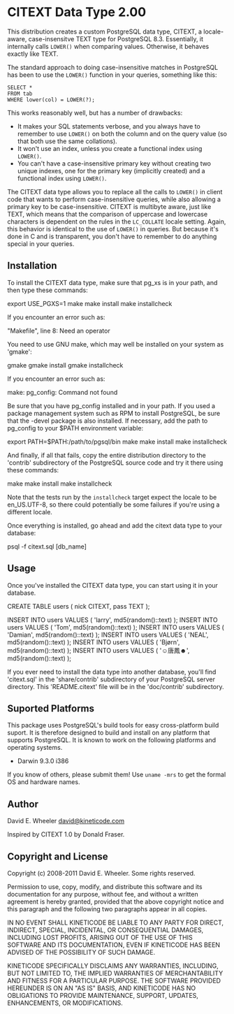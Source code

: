 CITEXT Data Type 2.00
=====================

This distribution creates a custom PostgreSQL data type, CITEXT, a locale-
aware, case-insensitve TEXT type for PostgreSQL 8.3. Essentially, it
internally calls `LOWER()` when comparing values. Otherwise, it behaves
exactly like TEXT.

The standard approach to doing case-insensitive matches in PostgreSQL has been
to use the `LOWER()` function in your queries, something like this:

    SELECT *
    FROM tab
    WHERE lower(col) = LOWER(?);

This works reasonably well, but has a number of drawbacks:

* It makes your SQL statements verbose, and you always have to remember to use
  `LOWER()` on both the column and on the query value (so that both use the
  same collations).
* It won't use an index, unless you create a functional index using `LOWER()`.
* You can't have a case-insensitive primary key without creating two unique
  indexes, one for the primary key (implicitly created) and a functional index
  using `LOWER()`.

The CITEXT data type allows you to replace all the calls to `LOWER()` in
client code that wants to perform case-insensitive queries, while also
allowing a primary key to be case-insensitive. CITEXT is multibyte aware, just
like TEXT, which means that the comparison of uppercase and lowercase
characters is dependent on the rules in the `LC_COLLATE` locale setting.
Again, this behavior is identical to the use of `LOWER()` in queries. But
because it's done in C and is transparent, you don't have to remember to do
anything special in your queries.

Installation
------------

To install the CITEXT data type, make sure that pg_xs is in your path, and
then type these commands:

  export USE_PGXS=1
  make
  make install
  make installcheck

If you encounter an error such as:

  "Makefile", line 8: Need an operator

You need to use GNU make, which may well be installed on your system as
'gmake':

  gmake
  gmake install
  gmake installcheck

If you encounter an error such as:

  make: pg_config: Command not found

Be sure that you have pg_config installed and in your path. If you used a
package management system such as RPM to install PostgreSQL, be sure that the
-devel package is also installed. If necessary, add the path to pg_config to
your $PATH environment variable:

  export PATH=$PATH:/path/to/pgsql/bin
  make
  make install
  make installcheck

And finally, if all that fails, copy the entire distribution directory to the
'contrib' subdirectory of the PostgreSQL source code and try it there using
these commands:

  make
  make install
  make installcheck

Note that the tests run by the `installcheck` target expect the locale to be
en_US.UTF-8, so there could potentially be some failures if you're using a
different locale.

Once everything is installed, go ahead and add the citext data type to your
database:

  psql -f citext.sql [db_name]

Usage
-----

Once you've installed the CITEXT data type, you can start using it in your
database.

  CREATE TABLE users (
      nick CITEXT,
      pass TEXT
  );

  INSERT INTO users VALUES ( 'larry',  md5(random()::text) );
  INSERT INTO users VALUES ( 'Tom',    md5(random()::text) );
  INSERT INTO users VALUES ( 'Damian', md5(random()::text) );
  INSERT INTO users VALUES ( 'NEAL',   md5(random()::text) );
  INSERT INTO users VALUES ( 'Bjørn',  md5(random()::text) );
  INSERT INTO users VALUES ( '☺唐鳳☻', md5(random()::text) );

If you ever need to install the data type into another database, you'll find
'citext.sql' in the 'share/contrib' subdirectory of your PostgreSQL server
directory. This 'README.citext' file will be in the 'doc/contrib'
subdirectory.

Suported Platforms
------------------

This package uses PostgreSQL's build tools for easy cross-platform build
suport. It is therefore designed to build and install on any platform that
supports PostgreSQL. It is known to work on the following platforms and
operating systems.

* Darwin 9.3.0 i386

If you know of others, please submit them! Use `uname -mrs` to get the formal
OS and hardware names.

Author
------
David E. Wheeler <david@kineticode.com>

Inspired by CITEXT 1.0 by Donald Fraser.

Copyright and License
---------------------

Copyright (c) 2008-2011 David E. Wheeler. Some rights reserved.

Permission to use, copy, modify, and distribute this software and its
documentation for any purpose, without fee, and without a written agreement is
hereby granted, provided that the above copyright notice and this paragraph
and the following two paragraphs appear in all copies.

IN NO EVENT SHALL KINETICODE BE LIABLE TO ANY PARTY FOR DIRECT, INDIRECT,
SPECIAL, INCIDENTAL, OR CONSEQUENTIAL DAMAGES, INCLUDING LOST PROFITS, ARISING
OUT OF THE USE OF THIS SOFTWARE AND ITS DOCUMENTATION, EVEN IF KINETICODE HAS
BEEN ADVISED OF THE POSSIBILITY OF SUCH DAMAGE.

KINETICODE SPECIFICALLY DISCLAIMS ANY WARRANTIES, INCLUDING, BUT NOT LIMITED
TO, THE IMPLIED WARRANTIES OF MERCHANTABILITY AND FITNESS FOR A PARTICULAR
PURPOSE. THE SOFTWARE PROVIDED HEREUNDER IS ON AN "AS IS" BASIS, AND
KINETICODE HAS NO OBLIGATIONS TO PROVIDE MAINTENANCE, SUPPORT, UPDATES,
ENHANCEMENTS, OR MODIFICATIONS.

